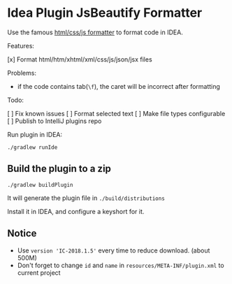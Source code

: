 Idea Plugin JsBeautify Formatter
================================

Use the famous [html/css/js formatter](http://jsbeautifier.org/) to format code in IDEA.

Features:

[x] Format html/htm/xhtml/xml/css/js/json/jsx files

Problems:

- if the code contains tab(`\f`), the caret will be incorrect after formatting

Todo:

[ ] Fix known issues
[ ] Format selected text
[ ] Make file types configurable
[ ] Publish to IntelliJ plugins repo

Run plugin in IDEA:

```
./gradlew runIde
```

Build the plugin to a zip
-------------------------

```
./gradlew buildPlugin
```

It will generate the plugin file in `./build/distributions`

Install it in IDEA, and configure a keyshort for it.

Notice
-------

- Use `version 'IC-2018.1.5'` every time to reduce download. (about 500M)
- Don't forget to change `id` and `name` in `resources/META-INF/plugin.xml` to current project